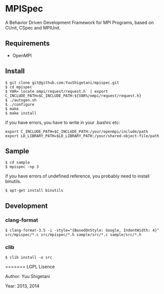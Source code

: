 MPISpec
=======
A Behavior Driven Development Framework for MPI Programs, based on CUnit, CSpec and MPIUnit.

## Requirements

- OpenMPI

## Install

```
$ git clone git@github.com:YuuShigetani/mpispec.git
$ cd mpispec
$ VAR=`locate ompi/request/request.h` | export C_INCLUDE_PATH=$C_INCLUDE_PATH:${VAR%/ompi/request/request.h}
$ ./autogen.sh
$ ./configure
$ make
$ make install
```

if you have errors, you have to write in your .bashrc etc:

```
export C_INCLUDE_PATH=$C_INCLUDE_PATH:/your/openmpi/include/path
export LD_LIBRARY_PATH=$LD_LIBRARY_PATH:/your/shared-object-file/path
```

## Sample

```
$ cd sample
$ mpispec -np 3
```

if you have errors of undefined reference, you probably need to install binutils.

```
$ apt-get install binutils
```

## Development

### clang-format

```
$ clang-format-3.5 -i -style="{BasedOnStyle: Google, IndentWidth: 4}" src/mpispec/*.c src/mpispec/*.h sample/src/*.c sample/src/*.h
```

### clib

```
$ clib install -o src
```

=======
LGPL Lisence

Author: Yuu Shigetani

Year:   2013, 2014

